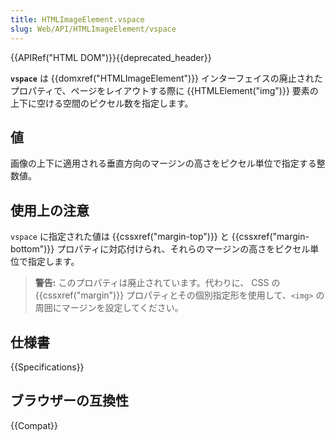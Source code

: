 ```yaml
---
title: HTMLImageElement.vspace
slug: Web/API/HTMLImageElement/vspace
---
```


{{APIRef("HTML DOM")}}{{deprecated_header}}

**`vspace`** は {{domxref("HTMLImageElement")}} インターフェイスの廃止されたプロパティで、ページをレイアウトする際に {{HTMLElement("img")}} 要素の上下に空ける空間のピクセル数を指定します。

## 値

画像の上下に適用される垂直方向のマージンの高さをピクセル単位で指定する整数値。

## 使用上の注意

`vspace` に指定された値は {{cssxref("margin-top")}} と {{cssxref("margin-bottom")}} プロパティに対応付けられ、それらのマージンの高さをピクセル単位で指定します。

> **警告:** このプロパティは廃止されています。代わりに、 CSS の {{cssxref("margin")}} プロパティとその個別指定形を使用して、`<img>` の周囲にマージンを設定してください。

## 仕様書

{{Specifications}}

## ブラウザーの互換性

{{Compat}}

